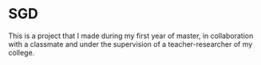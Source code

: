 # SGD
This is a project that I made during my first year of master, in collaboration with a classmate and under the supervision of a teacher-researcher of my college.
